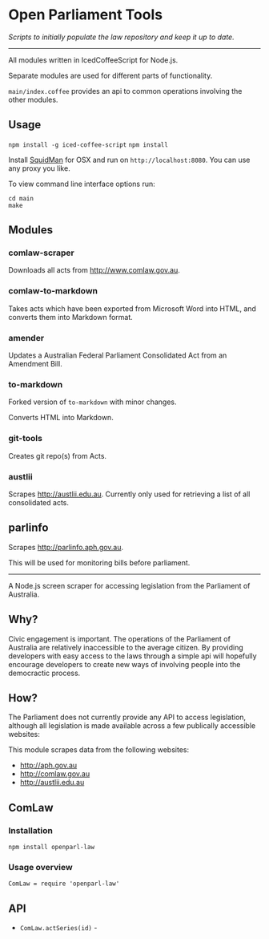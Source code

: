 # Open Parliament Tools

_Scripts to initially populate the law repository and keep it up to date._

---

All modules written in IcedCoffeeScript for Node.js.

Separate modules are used for different parts of functionality.

`main/index.coffee` provides an api to common operations involving the other modules.

## Usage

`npm install -g iced-coffee-script`
`npm install`

Install [SquidMan](http://squidman.net/squidman/) for OSX and run on `http://localhost:8080`. You can use any proxy you like.

To view command line interface options run:

```
cd main
make
```

## Modules

### comlaw-scraper

Downloads all acts from http://www.comlaw.gov.au.

### comlaw-to-markdown

Takes acts which have been exported from Microsoft Word into HTML, and converts them into Markdown format.

### amender

Updates a Australian Federal Parliament Consolidated Act from an Amendment Bill.

### to-markdown

Forked version of `to-markdown` with minor changes.

Converts HTML into Markdown.

### git-tools

Creates git repo(s) from Acts.

### austlii

Scrapes http://austlii.edu.au. Currently only used for retrieving a list of all consolidated acts.

## parlinfo

Scrapes http://parlinfo.aph.gov.au.

This will be used for monitoring bills before parliament.

---

A Node.js screen scraper for accessing legislation from the Parliament of Australia.

## Why?

Civic engagement is important. The operations of the Parliament of Australia are relatively inaccessible to the average citizen. By providing developers with easy access to the laws through a simple api will hopefully encourage developers to create new ways of involving people into the democractic process.

## How?

The Parliament does not currently provide any API to access legislation, although all legislation is made available across a few publically accessible websites:

This module scrapes data from the following websites:

- http://aph.gov.au
- http://comlaw.gov.au
- http://austlii.edu.au

## ComLaw

### Installation

`npm install openparl-law`

### Usage overview

`ComLaw = require 'openparl-law'`

## API

- `ComLaw.actSeries(id)` -
